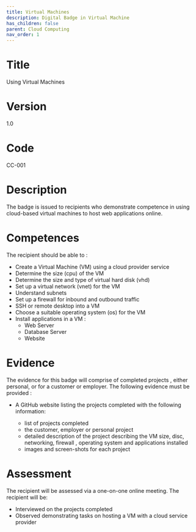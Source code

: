 ```yaml
---
title: Virtual Machines
description: Digital Badge in Virtual Machine
has_children: false
parent: Cloud Computing
nav_order: 1
---
```


# Title

Using Virtual Machines

# Version

1.0

# Code

CC-001

# Description

The badge is issued to recipients who demonstrate competence in using cloud-based virtual machines to host web applications online.

# Competences

The recipient should be able to :

- Create a Virtual Machine (VM) using a cloud provider service
- Determine the size (cpu) of the VM
- Determine the size and type of virtual hard disk (vhd)
- Set up a virtual network (vnet) for the VM
- Understand subnets
- Set up a firewall for inbound and outbound traffic
- SSH or remote desktop into a VM
- Choose a suitable operating system (os) for the VM
- Install applications in a VM :
    - Web Server
    - Database Server
    - Website

# Evidence

The evidence for this badge will comprise of completed projects , either personal, or for a customer or employer. The following evidence must be provided :

- A GitHub website listing the projects completed with the following information:

    - list of projects completed
    - the customer, employer or personal project
    - detailed description of the project describing the VM size, disc, networking, firewall , operating system and applications installed
    - images and screen-shots for each project

# Assessment

The recipient will be assessed via a one-on-one online meeting. The recipient will be:

- Interviewed on the projects completed
- Observed demonstrating tasks on hosting a VM with a cloud service provider
